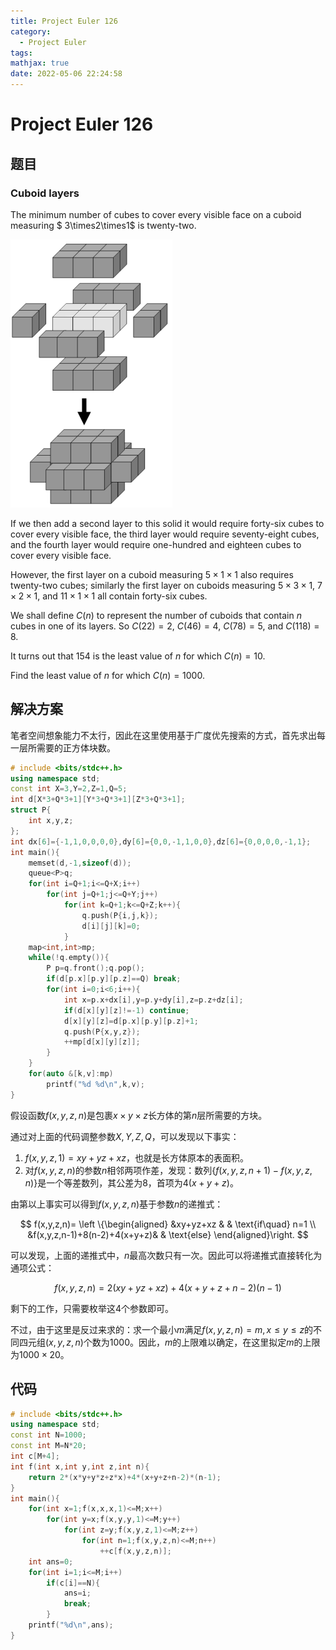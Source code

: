 ```yaml
---
title: Project Euler 126
category:
  - Project Euler
tags:
mathjax: true
date: 2022-05-06 22:24:58
---
```


<escape><!-- more --></escape>

# Project Euler 126

## 题目

### Cuboid layers

The minimum number of cubes to cover every visible face on a cuboid measuring $ 3\times2\times1$ is twenty-two.

![](../images/p126.png)

If we then add a second layer to this solid it would require forty-six cubes to cover every visible face, the third layer would require seventy-eight cubes, and the fourth layer would require one-hundred and eighteen cubes to cover every visible face.

However, the first layer on a cuboid measuring $5\times1\times1$ also requires twenty-two cubes; similarly the first layer on cuboids measuring $5\times3\times1$, $7\times2\times1$, and $11\times1\times1$ all contain forty-six cubes.

We shall define $C(n)$ to represent the number of cuboids that contain $n$ cubes in one of its layers. So $C(22) = 2$, $C(46) = 4$, $C(78) = 5$, and $C(118) = 8$.

It turns out that $154$ is the least value of $n$ for which $C(n) = 10$.

Find the least value of $n$ for which $C(n) = 1000$.

## 解决方案

笔者空间想象能力不太行，因此在这里使用基于广度优先搜索的方式，首先求出每一层所需要的正方体块数。

```C++
# include <bits/stdc++.h>
using namespace std;
const int X=3,Y=2,Z=1,Q=5;
int d[X*3+Q*3+1][Y*3+Q*3+1][Z*3+Q*3+1];
struct P{
    int x,y,z;
};
int dx[6]={-1,1,0,0,0,0},dy[6]={0,0,-1,1,0,0},dz[6]={0,0,0,0,-1,1};
int main(){
    memset(d,-1,sizeof(d));
    queue<P>q;
    for(int i=Q+1;i<=Q+X;i++)
        for(int j=Q+1;j<=Q+Y;j++)
            for(int k=Q+1;k<=Q+Z;k++){
                q.push(P{i,j,k});
                d[i][j][k]=0;
            }
    map<int,int>mp;
    while(!q.empty()){
        P p=q.front();q.pop();
        if(d[p.x][p.y][p.z]==Q) break;
        for(int i=0;i<6;i++){
            int x=p.x+dx[i],y=p.y+dy[i],z=p.z+dz[i];
            if(d[x][y][z]!=-1) continue;
            d[x][y][z]=d[p.x][p.y][p.z]+1;
            q.push(P{x,y,z});
            ++mp[d[x][y][z]];
        }
    }
    for(auto &[k,v]:mp)
        printf("%d %d\n",k,v);
}
```

假设函数$f(x,y,z,n)$是包裹$x\times y\times z$长方体的第$n$层所需要的方块。

通过对上面的代码调整参数$X,Y,Z,Q$，可以发现以下事实：

1. $f(x,y,z,1)=xy+yz+xz$，也就是长方体原本的表面积。
2. 对$f(x,y,z,n)$的参数$n$相邻两项作差，发现：数列$\{f(x,y,z,n+1)-f(x,y,z,n)\}$是一个等差数列，其公差为$8$，首项为$4(x+y+z)$。

由第以上事实可以得到$f(x,y,z,n)$基于参数$n$的递推式：

$$
f(x,y,z,n)=
\left \{\begin{aligned}
  &xy+yz+xz  & & \text{if\quad} n=1 \\
  &f(x,y,z,n-1)+8(n-2)+4(x+y+z)& & \text{else}
\end{aligned}\right.
$$

可以发现，上面的递推式中，$n$最高次数只有一次。因此可以将递推式直接转化为通项公式：

$$
f(x,y,z,n)=2(xy + yz + xz) + 4(x + y + z + n - 2)(n - 1)
$$

剩下的工作，只需要枚举这$4$个参数即可。

不过，由于这里是反过来求的：求一个最小$m$满足$f(x,y,z,n)=m,x\le y\le z$的不同四元组$(x,y,z,n)$个数为$1000$。因此，$m$的上限难以确定，在这里拟定$m$的上限为$1000\times 20$。

## 代码

```C++
# include <bits/stdc++.h>
using namespace std;
const int N=1000;
const int M=N*20;
int c[M+4];
int f(int x,int y,int z,int n){
    return 2*(x*y+y*z+z*x)+4*(x+y+z+n-2)*(n-1);
}
int main(){
    for(int x=1;f(x,x,x,1)<=M;x++)
        for(int y=x;f(x,y,y,1)<=M;y++)
            for(int z=y;f(x,y,z,1)<=M;z++)
                for(int n=1;f(x,y,z,n)<=M;n++)
                    ++c[f(x,y,z,n)];
    int ans=0;
    for(int i=1;i<=M;i++)
        if(c[i]==N){
            ans=i;
            break;
        }
    printf("%d\n",ans);
}

```

